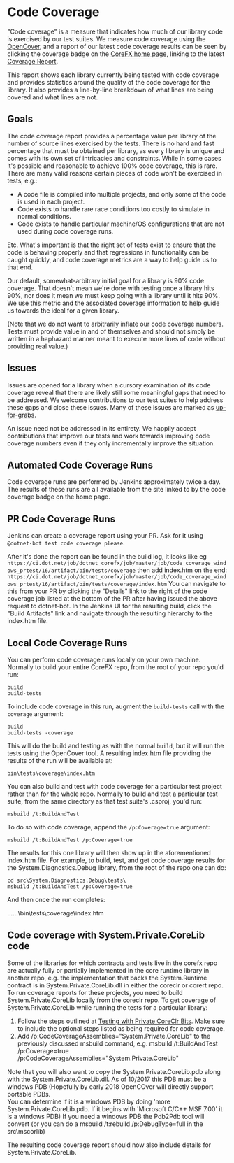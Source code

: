 # Code Coverage

"Code coverage" is a measure that indicates how much of our library code is exercised by our test suites. We measure code coverage using the [OpenCover](https://github.com/opencover/opencover), and a report of our latest code coverage results can be seen by clicking the coverage badge on the [CoreFX home page](https://github.com/dotnet/corefx), linking to the latest [Coverage Report](https://ci.dot.net/job/dotnet_corefx/job/master/job/code_coverage_windows/Code_Coverage_Report/).

This report shows each library currently being tested with code coverage and provides statistics around the quality of the code coverage for the library. It also provides a line-by-line breakdown of what lines are being covered and what lines are not.

## Goals

The code coverage report provides a percentage value per library of the number of source lines exercised by the tests. There is no hard and fast percentage that must be obtained per library, as every library is unique and comes with its own set of intricacies and constraints. While in some cases it's possible and reasonable to achieve 100% code coverage, this is rare. There are many valid reasons certain pieces of code won't be exercised in tests, e.g.:

* A code file is compiled into multiple projects, and only some of the code is used in each project.
* Code exists to handle rare race conditions too costly to simulate in normal conditions.
* Code exists to handle particular machine/OS configurations that are not used during code coverage runs.

Etc. What's important is that the right set of tests exist to ensure that the code is behaving properly and that regressions in functionality can be caught quickly, and code coverage metrics are a way to help guide us to that end.

Our default, somewhat-arbitrary initial goal for a library is 90% code coverage. That doesn't mean we're done with testing once a library hits 90%, nor does it mean we must keep going with a library until it hits 90%. We use this metric and the associated coverage information to help guide us towards the ideal for a given library.

(Note that we do not want to arbitrarily inflate our code coverage numbers. Tests must provide value in and of themselves and should not simply be written in a haphazard manner meant to execute more lines of code without providing real value.)

## Issues

Issues are opened for a library when a cursory examination of its code coverage reveal that there are likely still some meaningful gaps that need to be addressed. We welcome contributions to our test suites to help address these gaps and close these issues. Many of these issues are marked as [up-for-grabs](https://github.com/dotnet/corefx/labels/up-for-grabs).

An issue need not be addressed in its entirety. We happily accept contributions that improve our tests and work towards improving code coverage numbers even if they only incrementally improve the situation.

## Automated Code Coverage Runs

Code coverage runs are performed by Jenkins approximately twice a day. The results of these runs are all available from the site linked to by the code coverage badge on the home page.

## PR Code Coverage Runs

Jenkins can create a coverage report using your PR. Ask for it using `@dotnet-bot test code coverage please`.

After it's done the report can be found in the build log, it looks like eg
`https://ci.dot.net/job/dotnet_corefx/job/master/job/code_coverage_windows_prtest/16/artifact/bin/tests/coverage`
then add index.htm on the end:
`https://ci.dot.net/job/dotnet_corefx/job/master/job/code_coverage_windows_prtest/16/artifact/bin/tests/coverage/index.htm`
You can navigate to this from your PR by clicking the "Details" link to the right of the code coverage job listed at the bottom of the PR after having issued the above request to dotnet-bot. In the Jenkins UI for the resulting build, click the "Build Artifacts" link and navigate through the resulting hierarchy to the index.htm file.

## Local Code Coverage Runs

You can perform code coverage runs locally on your own machine. Normally to build your entire CoreFX repo, from the root of your repo you'd run:

    build
    build-tests

To include code coverage in this run, augment the `build-tests` call with the `coverage` argument:

    build
    build-tests -coverage

This will do the build and testing as with the normal `build`, but it will run the tests using the OpenCover tool. A resulting index.htm file providing the results of the run will be available at:

    bin\tests\coverage\index.htm

You can also build and test with code coverage for a particular test project rather than for the whole repo. Normally to build and test a particular test suite, from the same directory as that test suite's .csproj, you'd run:

    msbuild /t:BuildAndTest

To do so with code coverage, append the `/p:Coverage=true` argument:

    msbuild /t:BuildAndTest /p:Coverage=true

The results for this one library will then show up in the aforementioned index.htm file. For example, to build, test, and get code coverage results for the System.Diagnostics.Debug library, from the root of the repo one can do:

    cd src\System.Diagnostics.Debug\tests\
    msbuild /t:BuildAndTest /p:Coverage=true

And then once the run completes:

 ..\..\..\bin\tests\coverage\index.htm

## Code coverage with System.Private.CoreLib code

Some of the libraries for which contracts and tests live in the corefx repo are actually fully or partially implemented in the core runtime library in another repo, e.g. the implementation that backs the System.Runtime contract is in System.Private.CoreLib.dll in either the coreclr or corert repo. To run coverage reports for these projects, you need to build System.Private.CoreLib locally from the coreclr repo. To get coverage of System.Private.CoreLib while running the tests for a particular library:

1. Follow the steps outlined at [Testing with Private CoreClr Bits](https://github.com/dotnet/corefx/blob/master/Documentation/project-docs/developer-guide.md#testing-with-private-coreclr-bits). Make sure to include the optional steps listed as being required for code coverage.
2. Add /p:CodeCoverageAssemblies="System.Private.CoreLib" to the previously discussed msbuild command, e.g. msbuild /t:BuildAndTest /p:Coverage=true /p:CodeCoverageAssemblies="System.Private.CoreLib"

Note that you will also want to copy the System.Private.CoreLib.pdb along with the System.Private.CoreLib.dll. As of 10/2017 this PDB must be a windows PDB (Hopefully by early 2018 OpenCOver will directly support portable PDBs.  
You can determine if it is a windows PDB by doing 'more System.Private.CoreLib.pdb. If it begins with 'Microsoft C/C++ MSF 7.00' it is a windows PDB) If you need a windows PDB the Pdb2Pdb tool will convert (or you can do a msbuild /t:rebuild /p:DebugType=full in the src\mscorlib)

The resulting code coverage report should now also include details for System.Private.CoreLib.
